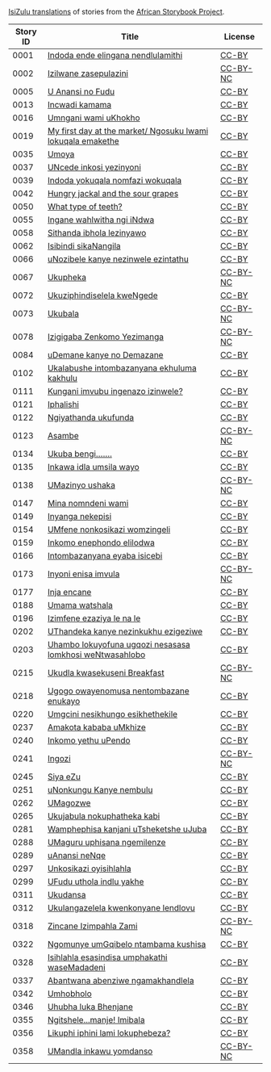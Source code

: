 [IsiZulu translations](http://my.africanstorybook.org/language/isizulu) of stories from the [African Storybook Project](http://my.africanstorybook.org).

Story ID | Title | License
-------- | ----- | -------
0001 | [Indoda ende elingana nendlulamithi](http://africanstorybook.org/stories/indoda-ende-elingana-nendlulamithi) | [CC-BY](https://creativecommons.org/licenses/by/3.0/)
0002 | [Izilwane zasepulazini](http://africanstorybook.org/stories/izilwane-zasepulazini) | [CC-BY-NC](https://creativecommons.org/licenses/by-nc/3.0/)
0005 | [U Anansi no Fudu](http://africanstorybook.org/stories/u-anansi-no-fudu-1) | [CC-BY](https://creativecommons.org/licenses/by/3.0/)
0013 | [Incwadi kamama](http://africanstorybook.org/stories/incwadi-kamama) | [CC-BY](https://creativecommons.org/licenses/by/3.0/)
0016 | [Umngani wami uKhokho](http://africanstorybook.org/stories/umngani-wami-ukhokho) | [CC-BY](https://creativecommons.org/licenses/by/3.0/)
0019 | [My first day at the market/ Ngosuku lwami lokuqala emakethe](http://africanstorybook.org/stories/my-first-day-market-ngosuku-lwami-lokuqala-emakethe) | [CC-BY](https://creativecommons.org/licenses/by/3.0/)
0035 | [Umoya](http://africanstorybook.org/stories/umoya-1) | [CC-BY](https://creativecommons.org/licenses/by/4.0/)
0037 | [UNcede inkosi yezinyoni](http://africanstorybook.org/stories/uncede-inkosi-yezinyoni) | [CC-BY](https://creativecommons.org/licenses/by/3.0/)
0039 | [Indoda yokuqala nomfazi wokuqala](http://africanstorybook.org/stories/indoda-yokuqala-nomfazi-wokuqala-0) | [CC-BY](https://creativecommons.org/licenses/by/3.0/)
0042 | [Hungry jackal and the sour grapes](http://africanstorybook.org/stories/hungry-jackal-and-sour-grapes-0) | [CC-BY](https://creativecommons.org/licenses/by/3.0/)
0050 | [What type of teeth?](http://africanstorybook.org/stories/what-type-teeth-2) | [CC-BY](https://creativecommons.org/licenses/by/3.0/)
0055 | [Ingane wahlwitha ngi iNdwa](http://africanstorybook.org/stories/ingane-wahlwitha-ngi-indwa) | [CC-BY](https://creativecommons.org/licenses/by/3.0/)
0058 | [Sithanda ibhola lezinyawo](http://africanstorybook.org/stories/sithanda-ibhola-lezinyawo) | [CC-BY](https://creativecommons.org/licenses/by/3.0/)
0062 | [Isibindi sikaNangila](http://africanstorybook.org/stories/isibindi-sikanangila) | [CC-BY](https://creativecommons.org/licenses/by/4.0/)
0066 | [uNozibele kanye nezinwele ezintathu](http://africanstorybook.org/stories/unozibele-kanye-nezinwele-ezintathu) | [CC-BY](https://creativecommons.org/licenses/by/3.0/)
0067 | [Ukupheka](http://africanstorybook.org/stories/ukupheka-0) | [CC-BY-NC](https://creativecommons.org/licenses/by-nc/3.0/)
0072 | [Ukuziphindiselela kweNgede](http://africanstorybook.org/stories/ukuziphindiselela-kwengede) | [CC-BY](https://creativecommons.org/licenses/by/3.0/)
0073 | [Ukubala](http://africanstorybook.org/stories/ukubala) | [CC-BY-NC](https://creativecommons.org/licenses/by-nc/3.0/)
0078 | [Izigigaba Zenkomo Yezimanga](http://africanstorybook.org/stories/izigigaba-zenkomo-yezimanga) | [CC-BY-NC](https://creativecommons.org/licenses/by-nc/3.0/)
0084 | [uDemane kanye no Demazane](http://africanstorybook.org/stories/udemane-kanye-no-demazane) | [CC-BY](https://creativecommons.org/licenses/by/3.0/)
0102 | [Ukalabushe intombazanyana ekhuluma kakhulu](http://africanstorybook.org/stories/ukalabushe-intombazanyana-ekhuluma-kakhulu-0) | [CC-BY](https://creativecommons.org/licenses/by/3.0/)
0111 | [Kungani imvubu ingenazo izinwele?](http://africanstorybook.org/stories/kungani-imvubu-ingenazo-izinwele) | [CC-BY](https://creativecommons.org/licenses/by/3.0/)
0121 | [Iphalishi](http://africanstorybook.org/stories/iphalishi) | [CC-BY](https://creativecommons.org/licenses/by/3.0/)
0122 | [Ngiyathanda ukufunda](http://africanstorybook.org/stories/ngiyathanda-ukufunda) | [CC-BY](https://creativecommons.org/licenses/by/3.0/)
0123 | [Asambe](http://africanstorybook.org/stories/asambe) | [CC-BY-NC](https://creativecommons.org/licenses/by-nc/3.0/)
0134 | [Ukuba bengi…….](http://africanstorybook.org/stories/ukuba-bengi……) | [CC-BY](https://creativecommons.org/licenses/by/3.0/)
0135 | [Inkawa idla umsila wayo](http://africanstorybook.org/stories/inkawa-idla-umsila-wayo) | [CC-BY](https://creativecommons.org/licenses/by/3.0/)
0138 | [UMazinyo ushaka](http://africanstorybook.org/stories/umazinyo-ushaka-0) | [CC-BY-NC](https://creativecommons.org/licenses/by-nc/3.0/)
0147 | [Mina nomndeni wami](http://africanstorybook.org/stories/mina-nomndeni-wami) | [CC-BY](https://creativecommons.org/licenses/by/3.0/)
0149 | [Inyanga nekepisi](http://africanstorybook.org/stories/inyanga-nekepisi) | [CC-BY](https://creativecommons.org/licenses/by/3.0/)
0154 | [UMfene nonkosikazi womzingeli](http://africanstorybook.org/stories/umfene-nonkosikazi-womzingeli) | [CC-BY](https://creativecommons.org/licenses/by/3.0/)
0159 | [Inkomo enephondo elilodwa](http://africanstorybook.org/stories/inkomo-enephondo-elilodwa) | [CC-BY](https://creativecommons.org/licenses/by/3.0/)
0166 | [Intombazanyana eyaba isicebi](http://africanstorybook.org/stories/intombazanyana-eyaba-isicebi) | [CC-BY](https://creativecommons.org/licenses/by/3.0/)
0173 | [Inyoni enisa imvula](http://africanstorybook.org/stories/inyoni-enisa-imvula) | [CC-BY-NC](https://creativecommons.org/licenses/by-nc/3.0/)
0177 | [Inja encane](http://africanstorybook.org/stories/inja-encane) | [CC-BY](https://creativecommons.org/licenses/by/3.0/)
0188 | [Umama watshala](http://africanstorybook.org/stories/umama-watshala-0) | [CC-BY](https://creativecommons.org/licenses/by/3.0/)
0196 | [Izimfene ezaziya le na le](http://africanstorybook.org/stories/izimfene-ezaziya-le-na-le) | [CC-BY](https://creativecommons.org/licenses/by/3.0/)
0202 | [UThandeka kanye nezinkukhu ezigeziwe](http://africanstorybook.org/stories/uthandeka-kanye-nezinkukhu-ezigeziwe) | [CC-BY](https://creativecommons.org/licenses/by/3.0/)
0203 | [Uhambo lokuyofuna ugqozi nesasasa lomkhosi weNtwasahlobo](http://africanstorybook.org/stories/uhambo-lokuyofuna-ugqozi-nesasasa-lomkhosi-wentwasahlobo) | [CC-BY](https://creativecommons.org/licenses/by/4.0/)
0215 | [Ukudla kwasekuseni Breakfast](http://africanstorybook.org/stories/ukudla-kwasekuseni-breakfast) | [CC-BY-NC](https://creativecommons.org/licenses/by-nc/3.0/)
0218 | [Ugogo owayenomusa nentombazane enukayo](http://africanstorybook.org/stories/ugogo-owayenomusa-nentombazane-enukayo) | [CC-BY](https://creativecommons.org/licenses/by/3.0/)
0220 | [Umgcini nesikhungo esikhethekile](http://africanstorybook.org/stories/umgcini-nesikhungo-esikhethekile) | [CC-BY](https://creativecommons.org/licenses/by/4.0/)
0237 | [Amakota kababa uMkhize](http://africanstorybook.org/stories/amakota-kababa-umkhize) | [CC-BY](https://creativecommons.org/licenses/by/4.0/)
0240 | [Inkomo yethu uPendo](http://africanstorybook.org/stories/inkomo-yethu-upendo) | [CC-BY](https://creativecommons.org/licenses/by/3.0/)
0241 | [Ingozi](http://africanstorybook.org/stories/ingozi-0) | [CC-BY-NC](https://creativecommons.org/licenses/by-nc/3.0/)
0245 | [Siya eZu](http://africanstorybook.org/stories/siya-ezu-1) | [CC-BY](https://creativecommons.org/licenses/by/3.0/)
0251 | [uNonkungu Kanye nembulu](http://africanstorybook.org/stories/unonkungu-kanye-nembulu) | [CC-BY](https://creativecommons.org/licenses/by/3.0/)
0262 | [UMagozwe](http://africanstorybook.org/stories/umagozwe-0) | [CC-BY](https://creativecommons.org/licenses/by/4.0/)
0265 | [Ukujabula nokuphatheka kabi](http://africanstorybook.org/stories/ukujabula-nokuphatheka-kabi) | [CC-BY](https://creativecommons.org/licenses/by/3.0/)
0281 | [Wamphephisa kanjani uTsheketshe uJuba](http://africanstorybook.org/stories/wamphephisa-kanjani-utsheketshe-ujuba) | [CC-BY](https://creativecommons.org/licenses/by/3.0/)
0288 | [UMaguru uphisana ngemilenze](http://africanstorybook.org/stories/umaguru-uphisana-ngemilenze) | [CC-BY](https://creativecommons.org/licenses/by/4.0/)
0289 | [uAnansi neNqe](http://africanstorybook.org/stories/uanansi-nenqe) | [CC-BY](https://creativecommons.org/licenses/by/3.0/)
0297 | [Unkosikazi oyisihlahla](http://africanstorybook.org/stories/unkosikazi-oyisihlahla) | [CC-BY](https://creativecommons.org/licenses/by/3.0/)
0299 | [UFudu uthola indlu yakhe](http://africanstorybook.org/stories/ufudu-uthola-indlu-yakhe) | [CC-BY](https://creativecommons.org/licenses/by/3.0/)
0311 | [Ukudansa](http://africanstorybook.org/stories/ukudansa-0) | [CC-BY](https://creativecommons.org/licenses/by/3.0/)
0312 | [Ukulangazelela kwenkonyane lendlovu](http://africanstorybook.org/stories/ukulangazelela-kwenkonyane-lendlovu) | [CC-BY](https://creativecommons.org/licenses/by/3.0/)
0318 | [Zincane Izimpahla Zami](http://africanstorybook.org/stories/zincane-izimpahla-zami) | [CC-BY-NC](https://creativecommons.org/licenses/by-nc/3.0/)
0322 | [Ngomunye umGqibelo ntambama kushisa](http://africanstorybook.org/stories/ngomunye-umgqibelo-ntambama-kushisa) | [CC-BY](https://creativecommons.org/licenses/by/3.0/)
0328 | [Isihlahla esasindisa umphakathi waseMadadeni](http://africanstorybook.org/stories/isihlahla-esasindisa-umphakathi-wasemadadeni) | [CC-BY](https://creativecommons.org/licenses/by/3.0/)
0337 | [Abantwana abenziwe ngamakhandlela](http://africanstorybook.org/stories/abantwana-abenziwe-ngamakhandlela) | [CC-BY](https://creativecommons.org/licenses/by/3.0/)
0342 | [Umhobholo](http://africanstorybook.org/stories/umhobholo) | [CC-BY](https://creativecommons.org/licenses/by/3.0/)
0346 | [Uhubha luka Bhenjane](http://africanstorybook.org/stories/uhubha-luka-bhenjane) | [CC-BY](https://creativecommons.org/licenses/by/3.0/)
0355 | [Ngitshele...manje! Imibala](http://africanstorybook.org/stories/ngitshelemanje-imibala) | [CC-BY](https://creativecommons.org/licenses/by/3.0/)
0356 | [Likuphi iphini lami lokuphebeza?](http://africanstorybook.org/stories/likuphi-iphini-lami-lokuphebeza) | [CC-BY](https://creativecommons.org/licenses/by/3.0/)
0358 | [UMandla inkawu yomdanso](http://africanstorybook.org/stories/umandla-inkawu-yomdanso) | [CC-BY-NC](https://creativecommons.org/licenses/by-nc/3.0/)
